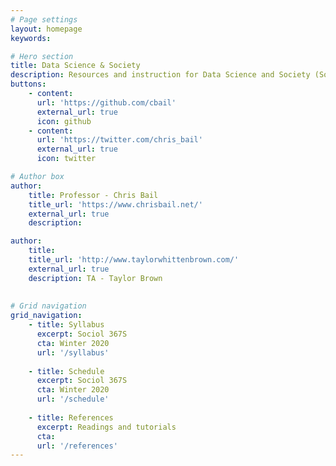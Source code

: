 ```yaml
---
# Page settings
layout: homepage
keywords:

# Hero section
title: Data Science & Society
description: Resources and instruction for Data Science and Society (Sociol 367S) - an undergraduate course at Duke University.
buttons:
    - content: 
      url: 'https://github.com/cbail'
      external_url: true
      icon: github
    - content: 
      url: 'https://twitter.com/chris_bail'
      external_url: true
      icon: twitter

# Author box
author: 
    title: Professor - Chris Bail
    title_url: 'https://www.chrisbail.net/'
    external_url: true
    description:

author: 
    title: 
    title_url: 'http://www.taylorwhittenbrown.com/'
    external_url: true
    description: TA - Taylor Brown
    
    
# Grid navigation
grid_navigation:
    - title: Syllabus
      excerpt: Sociol 367S
      cta: Winter 2020
      url: '/syllabus'
      
    - title: Schedule
      excerpt: Sociol 367S
      cta: Winter 2020
      url: '/schedule'
      
    - title: References
      excerpt: Readings and tutorials
      cta: 
      url: '/references'
---
```

